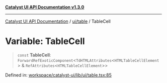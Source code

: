 [**Catalyst UI API Documentation v1.3.0**](../../../README.md)

---

[Catalyst UI API Documentation](../../../README.md) / [ui/table](../README.md) / TableCell

# Variable: TableCell

> `const` **TableCell**: `ForwardRefExoticComponent`\<`TdHTMLAttributes`\<`HTMLTableCellElement`\> & `RefAttributes`\<`HTMLTableCellElement`\>\>

Defined in: [workspace/catalyst-ui/lib/ui/table.tsx:85](https://github.com/TheBranchDriftCatalyst/catalyst-ui/blob/main/lib/ui/table.tsx#L85)
